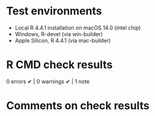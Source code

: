 # Test environments

- Local R 4.4.1 installation on macOS 14.0 (intel chip)
- Windows, R-devel (via win-builder)
- Apple Silicon, R 4.4.1 (via mac-builder)

# R CMD check results

0 errors ✔ \| 0 warnings ✔ \| 1 note

# Comments on check results

